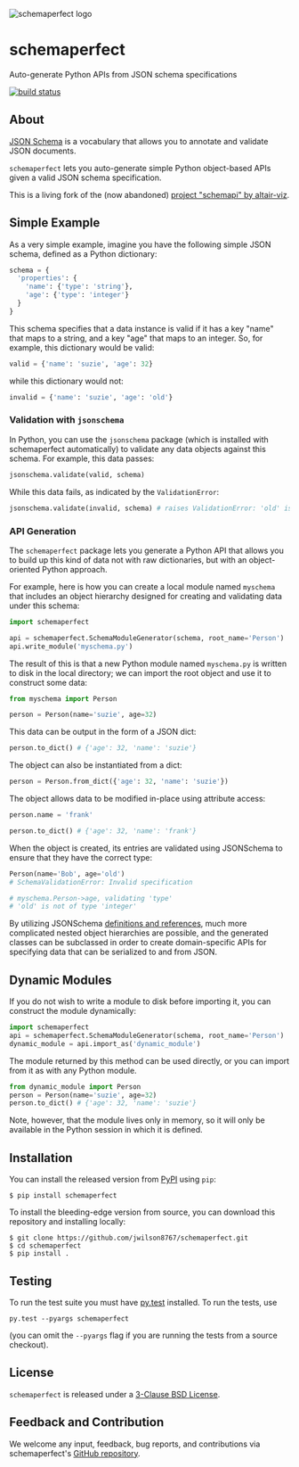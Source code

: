 ![schemaperfect logo](https://user-images.githubusercontent.com/10873576/92287170-f3dd4c80-eed6-11ea-81e4-2037d8a1e555.png)

# schemaperfect

Auto-generate Python APIs from JSON schema specifications

[![build status](http://img.shields.io/travis/jwilson8767/schemaperfect/master.svg?style=flat)](https://travis-ci.org/jwilson8767/schemaperfect)


## About

[JSON Schema](http://json-schema.org/) is a vocabulary that allows you to
annotate and validate JSON documents.

``schemaperfect`` lets you auto-generate simple Python object-based APIs given a valid JSON schema specification. 

This is a living fork of the (now abandoned) [project "schemapi" by altair-viz](https://github.com/altair-viz/schemapi).


## Simple Example

As a very simple example, imagine you have the following simple JSON schema,
defined as a Python dictionary:

```python
schema = {
  'properties': {
    'name': {'type': 'string'},
    'age': {'type': 'integer'}
  }
}
```

This schema specifies that a data instance is valid if it has a key "name" that
maps to a string, and a key "age" that maps to an integer.
So, for example, this dictionary would be valid:

```python
valid = {'name': 'suzie', 'age': 32}
```

while this dictionary would not:

```python
invalid = {'name': 'suzie', 'age': 'old'}
```


### Validation with ``jsonschema``


In Python, you can use the ``jsonschema`` package (which is installed with schemaperfect automatically) to validate any data objects against this schema. For example, this data passes:

```python
jsonschema.validate(valid, schema)
```

While this data fails, as indicated by the ``ValidationError``:

```python
jsonschema.validate(invalid, schema) # raises ValidationError: 'old' is not of type 'integer'
```

### API Generation

The ``schemaperfect`` package lets you generate a Python API that allows you to build
up this kind of data not with raw dictionaries, but with an object-oriented
Python approach.

For example, here is how you can create a local module named ``myschema`` that
includes an object hierarchy designed for creating and validating data under
this schema:

```python
import schemaperfect

api = schemaperfect.SchemaModuleGenerator(schema, root_name='Person')
api.write_module('myschema.py')
```

The result of this is that a new Python module named ``myschema.py`` is written
to disk in the local directory; we can import the root object and use it to construct
some data:

```python
from myschema import Person

person = Person(name='suzie', age=32)
```

This data can be output in the form of a JSON dict:

```python
person.to_dict() # {'age': 32, 'name': 'suzie'}
```

The object can also be instantiated from a dict:

```python
person = Person.from_dict({'age': 32, 'name': 'suzie'})
```

The object allows data to be modified in-place using attribute access:

```python
person.name = 'frank'

person.to_dict() # {'age': 32, 'name': 'frank'}
```

When the object is created, its entries are validated using JSONSchema to ensure that they have the correct type:

```python
Person(name='Bob', age='old')
# SchemaValidationError: Invalid specification

# myschema.Person->age, validating 'type'
# 'old' is not of type 'integer'
```

By utilizing JSONSchema
[definitions and references](https://cswr.github.io/JsonSchema/spec/definitions_references/), much more complicated nested object hierarchies
are possible, and the generated classes can be subclassed in order to create
domain-specific APIs for specifying data that can be serialized to and from
JSON.

## Dynamic Modules

If you do not wish to write a module to disk before importing it, you can construct the
module dynamically:

```python
import schemaperfect
api = schemaperfect.SchemaModuleGenerator(schema, root_name='Person')
dynamic_module = api.import_as('dynamic_module')
```

The module returned by this method can be used directly, or you can import from it as
with any Python module.

```python
from dynamic_module import Person
person = Person(name='suzie', age=32)
person.to_dict() # {'age': 32, 'name': 'suzie'}
```

Note, however, that the module lives only in memory, so it will
only be available in the Python session in which it is defined.

## Installation

You can install the released version from [PyPI](http://pypi.python.org/pypi/schemaperfect) using ``pip``:

    $ pip install schemaperfect

To install the bleeding-edge version from source, you can download this
repository and installing locally:

    $ git clone https://github.com/jwilson8767/schemaperfect.git
    $ cd schemaperfect
    $ pip install .

## Testing

To run the test suite you must have [py.test](http://pytest.org/latest/) installed.
To run the tests, use

```
py.test --pyargs schemaperfect
```
(you can omit the `--pyargs` flag if you are running the tests from a source checkout).


## License

``schemaperfect`` is released under a [3-Clause BSD License](LICENSE).


## Feedback and Contribution

We welcome any input, feedback, bug reports, and contributions via schemaperfect's
[GitHub repository](http://github.com/jwilson8767/schemaperfect/).
